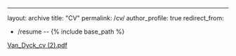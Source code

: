 ---
layout: archive
title: "CV"
permalink: /cv/
author_profile: true
redirect_from:
  - /resume
--
{% include base_path %}

[Van_Dyck_cv (2).pdf](https://github.com/kobbyvandyck/kobbyvandyck.github.io/files/7781949/Van_Dyck_cv_Jul2021.2.pdf)
